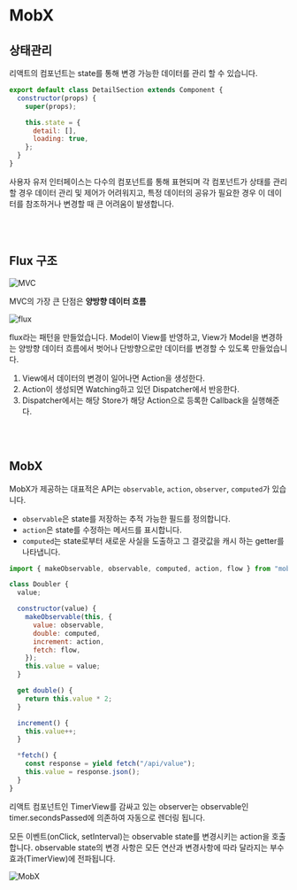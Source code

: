 # MobX

## 상태관리

리액트의 컴포넌트는 state를 통해 변경 가능한 데이터를 관리 할 수 있습니다.

```js
export default class DetailSection extends Component {
  constructor(props) {
    super(props);

    this.state = {
      detail: [],
      loading: true,
    };
  }
}
```

사용자 유저 인터페이스는 다수의 컴포넌트를 통해 표현되며 각 컴포넌트가 상태를 관리할 경우 데이터 관리 및 제어가 어려워지고, 특정 데이터의 공유가 필요한 경우 이 데이터를 참조하거나 변경할 때 큰 어려움이 발생합니다.

<br>
<br>

## Flux 구조

![MVC](https://img1.daumcdn.net/thumb/R1280x0/?scode=mtistory2&fname=https%3A%2F%2Fblog.kakaocdn.net%2Fdn%2FALrHe%2FbtqBTMSuHfN%2FZlW9i9ET34e90APgCRChk1%2Fimg.png)

MVC의 가장 큰 단점은 **양방향 데이터 흐름**

![flux](https://kkak10.gitbooks.io/flux/content/tumblr_inline_nq6jb2i3Z21skvdct_540.png)

flux라는 패턴을 만들었습니다. Model이 View를 반영하고, View가 Model을 변경하는 양방향 데이터 흐름에서 벗어나 단방향으로만 데이터를 변경할 수 있도록 만들었습니다.

1. View에서 데이터의 변경이 일어나면 Action을 생성한다.
2. Action이 생성되면 Watching하고 있던 Dispatcher에서 반응한다.
3. Dispatcher에서는 해당 Store가 해당 Action으로 등록한 Callback을 실행해준다.

<br>
<br>

## MobX

MobX가 제공하는 대표적은 API는 `observable`, `action`, `observer`, `computed`가 있습니다.

- `observable`은 state를 저장하는 추적 가능한 필드를 정의합니다.
- `action`은 state를 수정하는 메서드를 표시합니다.
- `computed`는 state로부터 새로운 사실을 도출하고 그 결괏값을 캐시 하는 getter를 나타냅니다.

```js
import { makeObservable, observable, computed, action, flow } from "mobx";

class Doubler {
  value;

  constructor(value) {
    makeObservable(this, {
      value: observable,
      double: computed,
      increment: action,
      fetch: flow,
    });
    this.value = value;
  }

  get double() {
    return this.value * 2;
  }

  increment() {
    this.value++;
  }

  *fetch() {
    const response = yield fetch("/api/value");
    this.value = response.json();
  }
}
```

리액트 컴포넌트인 TimerView를 감싸고 있는 observer는 observable인 timer.secondsPassed에 의존하여 자동으로 렌더링 됩니다.

모든 이벤트(onClick, setInterval)는 observable state를 변경시키는 action을 호출합니다. observable state의 변경 사항은 모든 연산과 변경사항에 따라 달라지는 부수 효과(TimerView)에 전파됩니다.

![MobX](https://mobx.js.org/assets/flow2.png)
